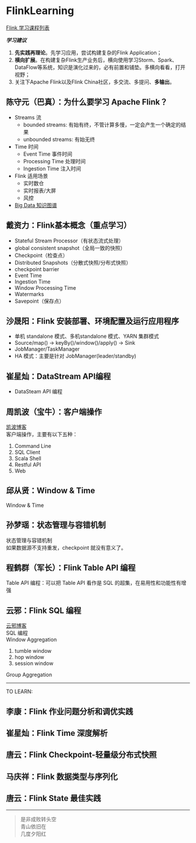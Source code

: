# FlinkLearning

[Flink 学习课程列表](https://github.com/flink-china/flink-training-course)

***学习建议***
1. **先实践再理论**。先学习应⽤，尝试构建复杂的Flink Application；
2. **横向扩展**。在构建复杂Flink⽣产业务后，横向使⽤学习Storm、Spark、DataFlow等系统，知识是演化过来的，必有前置和铺垫。多横向看看，打开视野；
3. 关注下Apache Flink以及Flink China社区，多交流、多提问、**多输出**。

## 陈守元（巴真）：为什么要学习 Apache Flink？
* Streams 流
  * bounded streams: 有始有终，不管计算多慢，一定会产生一个确定的结果
  * unbounded streams: 有始无终
* Time 时间
  * Event Time 事件时间
  * Processing Time 处理时间
  * Ingestion Time 注入时间
* Flink 适用场景
  * 实时数仓
  * 实时报表/大屏
  * 风控
* [Big Data 知识图谱](https://www.xmind.net/m/6fk4/)

## 戴资力：Flink基本概念（重点学习）
* Stateful Stream Processor（有状态流式处理）  
* global consistent snapshot（全局一致的快照）  
* Checkpoint（检查点）  
* Distributed Snapshots（分散式快照/分布式快照）  
* checkpoint barrier  
* Event Time  
* Ingestion Time  
* Window Processing Time  
* Watermarks  
* Savepoint（保存点）  

## 沙晟阳：Flink 安装部署、环境配置及运行应用程序
* 单机 standalone 模式、多机standalone 模式、YARN 集群模式  
* Source/map() -> keyBy()/window()/apply() -> Sink  
* JobManager/TaskManager  
* HA 模式：主要是针对 JobManager(leader/standby)  

## 崔星灿：DataStream API编程
* DataSteam API 编程  

## 周凯波（宝牛）：客户端操作
[凯波博客](https://zhoukaibo.com/)  
客户端操作，主要有以下五种：  
1. Command Line  
2. SQL Client  
3. Scala Shell  
4. Restful API  
5. Web  

## 邱从贤：Window & Time
Window & Time  

## 孙梦瑶：状态管理与容错机制
状态管理与容错机制  
如果数据源不支持重发，checkpoint 就没有意义了。

## 程鹤群（军长）：Flink Table API 编程
Table API 编程：可以把 Table API 看作是 SQL 的超集，在易用性和功能性有增强  

## 云邪：Flink SQL 编程
[云邪博客](http://wuchong.me/)  
SQL 编程  
Window Aggregation  
1. tumble window  
2. hop window  
3. session window  

Group Aggregation  

---

TO LEARN:
## 李康：Flink 作业问题分析和调优实践
## 崔星灿：Flink Time 深度解析
## 唐云：Flink Checkpoint-轻量级分布式快照
## 马庆祥：Flink 数据类型与序列化
## 唐云：Flink State 最佳实践

---

> 是非成败转头空  
> 青山依旧在  
> 几度夕阳红  
